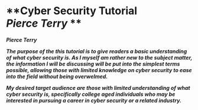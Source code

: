 # **Cyber Security Tutorial <br> **_Pierce Terry_** **
***_Pierce Terry_***
**_<p>The purpose of the this tutorial is to give readers a basic understanding of what cyber security is. As I myself am rather new to the subject matter, the information I will be discussing will be put into the simplest terms possible, allowing those with limited knowledge on cyber security to ease into the field without being overwelmed.</p>_**
**_<p>My desired target audience are those with limited understanding of what cyber security is, specifically college aged individuals who may be interested in pursuing a career in cyber security or a related industry.</p>_**
